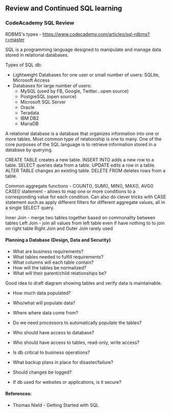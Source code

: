 ## Review and Continued SQL learning

### CodeAcademy SQL Review
RDBMS's types - https://www.codecademy.com/articles/sql-rdbms?r=master

SQL is a programming language designed to manipulate and manage data stored in relational databases.


Types of SQL db:

* Lightweight Databases for one user or small number of users: SQLite, Microsoft Access
* Databases for large number of users:
  - MySQL (used by FB, Google, Twitter...open source)
  - PostgreSQL (open source)
  - Microsoft SQL Server
  - Oracle
  - Teradata
  - IBM DB2
  - MariaDB

A relational database is a database that organizes information into one or more tables.  Most common type of relationship is one to many.
One of the core purposes of the SQL language is to retrieve information stored in a database by querying.

CREATE TABLE creates a new table.
INSERT INTO adds a new row to a table.
SELECT queries data from a table.
UPDATE edits a row in a table.
ALTER TABLE changes an existing table.
DELETE FROM deletes rows from a table.

Common aggregate functions - COUNT(), SUM(), MIN(), MAX(), AVG()
CASE() statement - allows to map one or more conditions to a corresponding value for each condition.  Can also do clever tricks with CASE statement such as apply different filters for different aggregate values, all in a single SELECT query.

Inner Join - merge two tables together based on commonality between tables
Left Join - join all values from left table even if have nothing to to join on right table
Right Join and Outer Join rarely used

#### Planning a Database (Design, Data and Security)
 * What are business requirements?
 * What tables needed to fulfill requirements?
 * What columns will each table contain?
 * How will the tables be normalized?
 * What will their parent/child relationships be?

 Good idea to draft diagram showing tables and verify data is maintainable.

 * How much data populated?
 * Who/what will populate data?
 * Where where data come from?
 * Do we need processors to automatically populate the tables?

* Who should have access to database?
* Who should have access to tables, read-only, write access?
* Is db critical to business operations?
* What backup plans in place for disaster/failure?
* Should changes be logged?
* If db used for websites or applications, is it secure?



#### References:
* Thomas Nield - Getting Started with SQL

